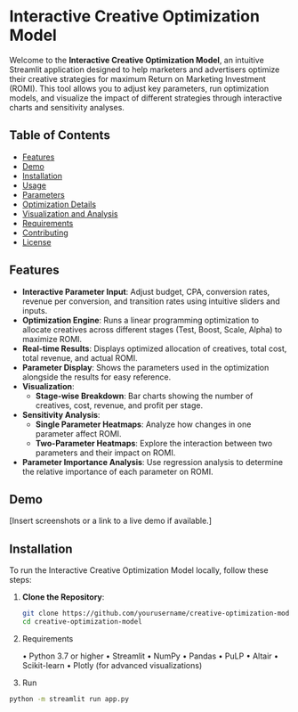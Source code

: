 # Interactive Creative Optimization Model

Welcome to the **Interactive Creative Optimization Model**, an intuitive Streamlit application designed to help marketers and advertisers optimize their creative strategies for maximum Return on Marketing Investment (ROMI). This tool allows you to adjust key parameters, run optimization models, and visualize the impact of different strategies through interactive charts and sensitivity analyses.

## Table of Contents

- [Features](#features)
- [Demo](#demo)
- [Installation](#installation)
- [Usage](#usage)
- [Parameters](#parameters)
- [Optimization Details](#optimization-details)
- [Visualization and Analysis](#visualization-and-analysis)
- [Requirements](#requirements)
- [Contributing](#contributing)
- [License](#license)

## Features

- **Interactive Parameter Input**: Adjust budget, CPA, conversion rates, revenue per conversion, and transition rates using intuitive sliders and inputs.
- **Optimization Engine**: Runs a linear programming optimization to allocate creatives across different stages (Test, Boost, Scale, Alpha) to maximize ROMI.
- **Real-time Results**: Displays optimized allocation of creatives, total cost, total revenue, and actual ROMI.
- **Parameter Display**: Shows the parameters used in the optimization alongside the results for easy reference.
- **Visualization**:
  - **Stage-wise Breakdown**: Bar charts showing the number of creatives, cost, revenue, and profit per stage.
- **Sensitivity Analysis**:
  - **Single Parameter Heatmaps**: Analyze how changes in one parameter affect ROMI.
  - **Two-Parameter Heatmaps**: Explore the interaction between two parameters and their impact on ROMI.
- **Parameter Importance Analysis**: Use regression analysis to determine the relative importance of each parameter on ROMI.

## Demo

[Insert screenshots or a link to a live demo if available.]

## Installation

To run the Interactive Creative Optimization Model locally, follow these steps:

1. **Clone the Repository**:

   ```bash
   git clone https://github.com/yourusername/creative-optimization-model.git
   cd creative-optimization-model
2. Requirements

	•	Python 3.7 or higher
	•	Streamlit
	•	NumPy
	•	Pandas
	•	PuLP
	•	Altair
	•	Scikit-learn
	•	Plotly (for advanced visualizations)
3. Run
  ```bash
  python -m streamlit run app.py
